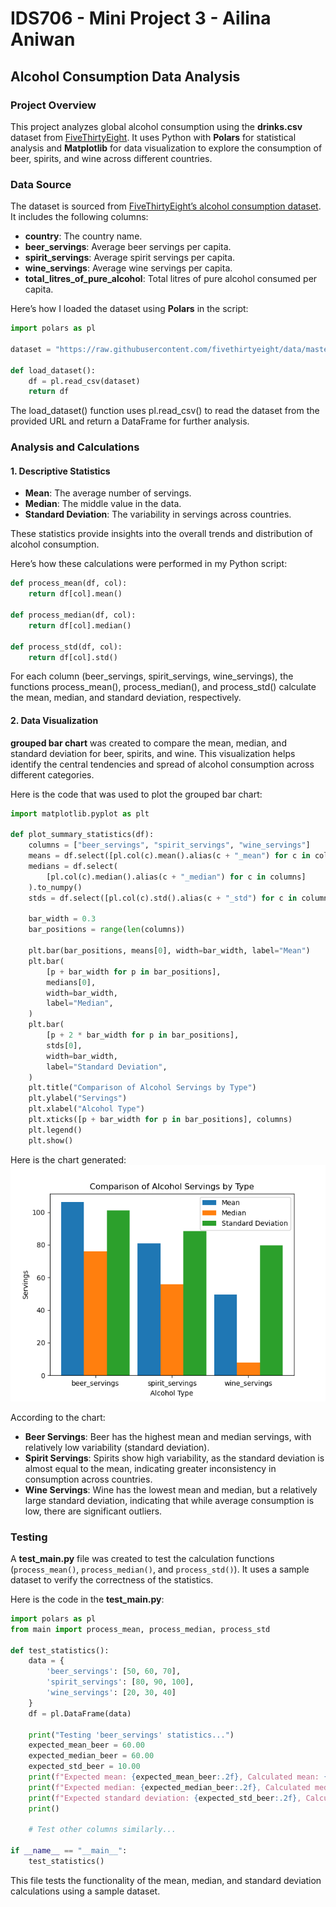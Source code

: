 # IDS706 - Mini Project 3 - Ailina Aniwan

## Alcohol Consumption Data Analysis

### Project Overview

This project analyzes global alcohol consumption using the **drinks.csv** dataset from [FiveThirtyEight](https://github.com/fivethirtyeight/data). It uses Python with **Polars** for statistical analysis and **Matplotlib** for data visualization to explore the consumption of beer, spirits, and wine across different countries.

### Data Source

The dataset is sourced from [FiveThirtyEight’s alcohol consumption dataset](https://raw.githubusercontent.com/fivethirtyeight/data/master/alcohol-consumption/drinks.csv). It includes the following columns:
- **country**: The country name.
- **beer_servings**: Average beer servings per capita.
- **spirit_servings**: Average spirit servings per capita.
- **wine_servings**: Average wine servings per capita.
- **total_litres_of_pure_alcohol**: Total litres of pure alcohol consumed per capita.

Here’s how I loaded the dataset using **Polars** in the script:
```Python
import polars as pl

dataset = "https://raw.githubusercontent.com/fivethirtyeight/data/master/alcohol-consumption/drinks.csv"

def load_dataset():
    df = pl.read_csv(dataset)
    return df
```
The load_dataset() function uses pl.read_csv() to read the dataset from the provided URL and return a DataFrame for further analysis.

### Analysis and Calculations

#### 1. Descriptive Statistics
- **Mean**: The average number of servings.
- **Median**: The middle value in the data.
- **Standard Deviation**: The variability in servings across countries.

These statistics provide insights into the overall trends and distribution of alcohol consumption.

Here’s how these calculations were performed in my Python script:
```Python
def process_mean(df, col):
    return df[col].mean()

def process_median(df, col):
    return df[col].median()

def process_std(df, col):
    return df[col].std()
```
For each column (beer_servings, spirit_servings, wine_servings), the functions process_mean(), process_median(), and process_std() calculate the mean, median, and standard deviation, respectively.

#### 2. Data Visualization

**grouped bar chart** was created to compare the mean, median, and standard deviation for beer, spirits, and wine. This visualization helps identify the central tendencies and spread of alcohol consumption across different categories.

Here is the code that was used to plot the grouped bar chart:
```Python
import matplotlib.pyplot as plt

def plot_summary_statistics(df):
    columns = ["beer_servings", "spirit_servings", "wine_servings"]
    means = df.select([pl.col(c).mean().alias(c + "_mean") for c in columns]).to_numpy()
    medians = df.select(
        [pl.col(c).median().alias(c + "_median") for c in columns]
    ).to_numpy()
    stds = df.select([pl.col(c).std().alias(c + "_std") for c in columns]).to_numpy()

    bar_width = 0.3
    bar_positions = range(len(columns))

    plt.bar(bar_positions, means[0], width=bar_width, label="Mean")
    plt.bar(
        [p + bar_width for p in bar_positions],
        medians[0],
        width=bar_width,
        label="Median",
    )
    plt.bar(
        [p + 2 * bar_width for p in bar_positions],
        stds[0],
        width=bar_width,
        label="Standard Deviation",
    )
    plt.title("Comparison of Alcohol Servings by Type")
    plt.ylabel("Servings")
    plt.xlabel("Alcohol Type")
    plt.xticks([p + bar_width for p in bar_positions], columns)
    plt.legend()
    plt.show()
```

Here is the chart generated:
![Data Visualiztion](figure.png)

According to the chart:

- **Beer Servings**: Beer has the highest mean and median servings, with relatively low variability (standard deviation).
- **Spirit Servings**: Spirits show high variability, as the standard deviation is almost equal to the mean, indicating greater inconsistency in consumption across countries.
- **Wine Servings**: Wine has the lowest mean and median, but a relatively large standard deviation, indicating that while average consumption is low, there are significant outliers.

### Testing

A **test_main.py** file was created to test the calculation functions (`process_mean()`, `process_median()`, and `process_std()`). It uses a sample dataset to verify the correctness of the statistics.

Here is the code in the **test_main.py**:
```python
import polars as pl
from main import process_mean, process_median, process_std

def test_statistics():
    data = {
        'beer_servings': [50, 60, 70],
        'spirit_servings': [80, 90, 100],
        'wine_servings': [20, 30, 40]
    }
    df = pl.DataFrame(data)

    print("Testing 'beer_servings' statistics...")
    expected_mean_beer = 60.00
    expected_median_beer = 60.00
    expected_std_beer = 10.00
    print(f"Expected mean: {expected_mean_beer:.2f}, Calculated mean: {process_mean(df, 'beer_servings'):.2f}")
    print(f"Expected median: {expected_median_beer:.2f}, Calculated median: {process_median(df, 'beer_servings'):.2f}")
    print(f"Expected standard deviation: {expected_std_beer:.2f}, Calculated standard deviation: {process_std(df, 'beer_servings'):.2f}")
    print()

    # Test other columns similarly...

if __name__ == "__main__":
    test_statistics()
```

This file tests the functionality of the mean, median, and standard deviation calculations using a sample dataset.